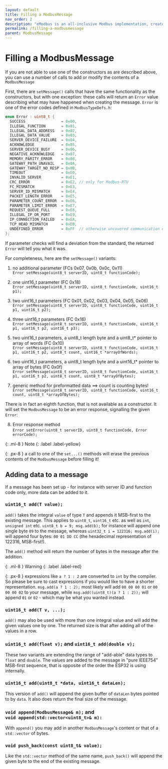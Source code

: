 ```yaml
---
layout: default
title: Filling a ModbusMessage
nav_order: 2
description: "eModbus is an all-inclusive Modbus implementation, created for ESP32 and Arduino"
permalink: /filling-a-modbusmessage
parent: ModbusMessage
---
```


# Filling a ModbusMessage

If you are not able to use one of the constructors as are described above, you can use a number of calls to add or modify the contents of a `ModbusMessage`

First, there are `setMessage()` calls that have the same functionality as the constructors, but with one exception:
these calls will return an `Error` value describing what may have happened when creating the message.
`Error` is one of the error codes <a name="errorcodes"></a>defined in `ModbusTypeDefs.h`:
  ```cpp
  enum Error : uint8_t {
    SUCCESS                = 0x00,
    ILLEGAL_FUNCTION       = 0x01,
    ILLEGAL_DATA_ADDRESS   = 0x02,
    ILLEGAL_DATA_VALUE     = 0x03,
    SERVER_DEVICE_FAILURE  = 0x04,
    ACKNOWLEDGE            = 0x05,
    SERVER_DEVICE_BUSY     = 0x06,
    NEGATIVE_ACKNOWLEDGE   = 0x07,
    MEMORY_PARITY_ERROR    = 0x08,
    GATEWAY_PATH_UNAVAIL   = 0x0A,
    GATEWAY_TARGET_NO_RESP = 0x0B,
    TIMEOUT                = 0xE0,
    INVALID_SERVER         = 0xE1,
    CRC_ERROR              = 0xE2, // only for Modbus-RTU
    FC_MISMATCH            = 0xE3,
    SERVER_ID_MISMATCH     = 0xE4,
    PACKET_LENGTH_ERROR    = 0xE5,
    PARAMETER_COUNT_ERROR  = 0xE6,
    PARAMETER_LIMIT_ERROR  = 0xE7,
    REQUEST_QUEUE_FULL     = 0xE8,
    ILLEGAL_IP_OR_PORT     = 0xE9,
    IP_CONNECTION_FAILED   = 0xEA,
    TCP_HEAD_MISMATCH      = 0xEB,
    UNDEFINED_ERROR        = 0xFF  // otherwise uncovered communication error
  };
  ```
  If parameter checks will find a deviation from the standard, the returned `Error` will tell you what it was.

For completeness, here are the `setMessage()` variants:

1. no additional parameter (FCs 0x07, 0x0b, 0x0c, 0x11)<br>
`Error setMessage(uint8_t serverID, uint8_t functionCode);`

2. one uint16_t parameter (FC 0x18)<br>
`Error setMessage(uint8_t serverID, uint8_t functionCode, uint16_t p1);`

3. two uint16_t parameters (FC 0x01, 0x02, 0x03, 0x04, 0x05, 0x06)<br>
`Error setMessage(uint8_t serverID, uint8_t functionCode, uint16_t p1, uint16_t p2);`

4. three uint16_t parameters (FC 0x16)<br>
`Error setMessage(uint8_t serverID, uint8_t functionCode, uint16_t p1, uint16_t p2, uint16_t p3);`

5. two uint16_t parameters, a uint8_t length byte and a uint8_t* pointer to array of words (FC 0x10)<br>
`Error setMessage(uint8_t serverID, uint8_t functionCode, uint16_t p1, uint16_t p2, uint8_t count, uint16_t *arrayOfWords);`

6. two uint16_t parameters, a uint8_t length byte and a uint16_t* pointer to array of bytes (FC 0x0f)<br>
`Error setMessage(uint8_t serverID, uint8_t functionCode, uint16_t p1, uint16_t p2, uint8_t count, uint8_t *arrayOfBytes);`

7. generic method for preformatted data ==> count is counting bytes!<br>
`Error setMessage(uint8_t serverID, uint8_t functionCode, uint16_t count, uint8_t *arrayOfBytes);`

There is in fact an eighth function, that is not available as a constructor.
It will set the `ModbusMessage` to be an error response, signalling the given `Error`:

8. Error response method<br>
`Error setError(uint8_t serverID, uint8_t functionCode, Error errorCode);`

{: .ml-8 }
Note
{: .label .label-yellow}

{: .px-8 }
a call to one of the `set...()` methods will erase the previous contents of the `ModbusMessage` before filling it!

## Adding data to a message
If a message has been set up - for instance with server ID and function code only, more data can be added to it.

### `uint16_t add(T value);`
`add()` takes the integral `value` of type `T` and appends it MSB-first to the existing message.
This applies to `uint8_t`, `uint16_t` etc. as well as `int`, `unsigned int` etc.
`uint8_t b = 9; msg.add(b);` for instance will append one single byte `09` to the message, whereas `uint32_t i = 122316; msg.add(i);` will append four bytes: `00 01 DD CC` (the hexadecimal representation of 122316, MSB-first!).

The `add()` method will return the number of bytes in the message after the addition.

{: .ml-8 }
Warning
{: .label .label-red}

{: .px-8 }
expressions like `a ? 1 : 2` are converted to `int` by the compiler. So please be sure to cast expressions if you would like to have a shorter representation.
`msg.add(a ? 1 : 2);` most likely will add `00 00 00 01` or `00 00 00 02` to your message, while `msg.add((uint8_t)(a ? 1 : 2));` will append `01` or `02` - which may be what you wanted instead.

### `uint16_t add(T v, ...);`
`add()` may also be used with more than one integral value and will add the given values one by one. 
The returned size is that after adding all of the values in a row.

### `uint16_t add(float v);` and `uint16_t add(double v);`
These two variants are extending the range of "add-able" data types to `float` and `double`.
The values are added to the message in "pure IEEE754" MSB-first sequence, that is opposite of the order the ESP32 is using internally.

### `uint16_t add(uint8_t *data, uint16_t dataLen);`
This version of `add()` will append the given buffer of `dataLen` bytes pointed to by `data`.
It also does return the final size of the message.

### `void append(ModbusMessage& m);` and<br> `void append(std::vector<uint8_t>& m):`
With `append()` you may add in another `ModbusMessage`'s content or that of a `std::vector` of bytes.

### `void push_back(const uint8_t& value);`
Like the `std::vector` method of the same name, `push_back()` will append the given byte to the end of the existing message.
